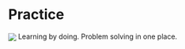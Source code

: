 # Practice
<a>
    <img src="https://i.imgur.com/WX5gvAa.png" align="center">
</a>
Learning by doing.  Problem solving in one place.
